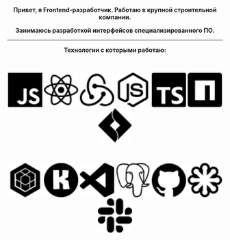 <div align='center'>
  
__Привет, я Frontend-разработчик. Работаю в крупной строительной компании.__
 
  __Занимаюсь разработкой интерфейсов специализированного ПО.__

---

  
__Технологии с которыми работаю:__ 
  
<br/>
  
<img src ='javascript.svg' alt='javascript' width='80'/> <img src = 'react.svg' alt='react' width='80'> <img src = 'redux.svg' alt='redux' width='80'> <img src = 'nodedotjs.svg' alt='node.js' width='80'> <img src = 'typescript.svg' alt='typescript' width='80'> <img src = 'npm.svg' alt='npm' width='80'> <img src = 'jirasoftware.svg' alt='jira' width='80'>
  
<br/>
  
<img src = 'sequelize.svg' alt='sequelize' width='80'> <img src = 'konva.svg' alt='konva' width='80'> <img src = 'visualstudiocode.svg' alt='vscode' width='80'> <img src = 'postgresql.svg' alt='postgres' width='80'> <img src = 'github.svg' alt='github' width='80'> <img src = 'svg.svg' alt='svg' width='80'> <img src = 'slack.svg' alt='slack' width='80'>
